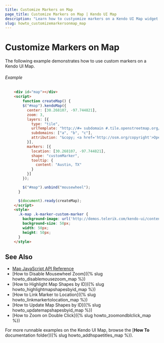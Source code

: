 ```yaml
---
title: Customize Markers on Map
page_title: Customize Markers on Map | Kendo UI Map
description: "Learn how to custyomize markers on a Kendo UI Map widget."
slug: howto_customizemarkersonmap_map
---
```


# Customize Markers on Map

The following example demonstrates how to use custom markers on a Kendo UI Map.

###### Example

```html
    <div id="map"></div>
    <script>
        function createMap() {
        $("#map").kendoMap({
          center: [30.268107, -97.744821],
          zoom: 3,
          layers: [{
            type: "tile",
            urlTemplate: "http://#= subdomain #.tile.openstreetmap.org/#= zoom #/#= x #/#= y #.png",
            subdomains: ["a", "b", "c"],
            attribution: "&copy; <a href='http://osm.org/copyright'>OpenStreetMap contributors</a>"
          }],
          markers: [{
            location: [30.268107, -97.744821],
            shape: "customMarker",
            tooltip: {
              content: "Austin, TX"
            }
          }]
        });          

        $("#map").unbind("mousewheel");
      }

      $(document).ready(createMap);
    </script>
 	<style>
      .k-map .k-marker-custom-marker {
        background-image: url('http://demos.telerik.com/kendo-ui/content/shared/images/we-are-here.png');
        background-size: 50px;
        width: 50px;
        height: 50px;
      }
    </style>
```

## See Also

* [Map JavaScript API Reference](/api/javascript/dataviz/ui/map)
* [How to Disable Mousewheel Zoom]({% slug howto_disablemousezoom_map %})
* [How to Highlight Map Shapes by ID]({% slug howto_highlightmapshapesbyid_map %})
* [How to Link Marker to Location]({% slug howto_linkmarkertolocation_map %})
* [How to Update Map Shapes by ID]({% slug howto_updatemapshapesbyid_map %})
* [How to Zoom on Double Click]({% slug howto_zoomondblclick_map %})

For more runnable examples on the Kendo UI Map, browse the [**How To** documentation folder]({% slug howto_addhspaetitles_map %}).
